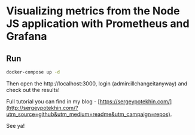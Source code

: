 # Visualizing metrics from the Node JS application with Prometheus and Grafana

## Run

```bash
docker-compose up -d
```

Then open the http://localhost:3000, login (admin:illchangeitanyway) and check out the results!

Full tutorial you can find in my blog - [https://sergeypotekhin.com/](http://sergeypotekhin.com/?utm_source=github&utm_medium=readme&utm_campaign=repos).

See ya!
